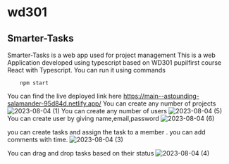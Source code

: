 # wd301
Smarter-Tasks
-------------
Smarter-Tasks is a web app used for project management 
This is a web Application developed using typescript based on WD301 pupilfirst course React with Typescript.
You can run it using commands
``` cd smarter-tasks
    npm start
```
You can find the live deployed link here
https://main--astounding-salamander-95d84d.netlify.app/
You can create any number of projects
![2023-08-04 (1)](https://github.com/shylesharepelly/wd301/assets/66762947/4db166b1-23a0-4c8d-b0c2-03c138d4e841)
You can create any number of users
![2023-08-04 (5)](https://github.com/shylesharepelly/wd301/assets/66762947/40a89213-4da8-4579-917f-ffd7ca839429)
You can create user by giving name,email,password
![2023-08-04 (6)](https://github.com/shylesharepelly/wd301/assets/66762947/22579eb4-9e32-4143-9c2f-bfec1818ce31)

you can create tasks and assign the task to a member .
you can add comments with time.
![2023-08-04 (3)](https://github.com/shylesharepelly/wd301/assets/66762947/c7106a4e-c724-468a-8182-753f2e88f08b)

You can drag and drop tasks based on their status
![2023-08-04 (4)](https://github.com/shylesharepelly/wd301/assets/66762947/d7de6f72-eddb-418d-ad1d-52c9fcbc016e)

